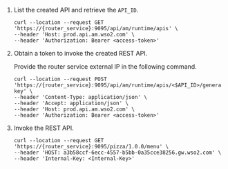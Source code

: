 
1. List the created API and retrieve the `API_ID`.

     ```
     curl --location --request GET 'https://{router_service}:9095/api/am/runtime/apis' \
     --header 'Host: prod.api.am.wso2.com' \
     --header 'Authorization: Bearer <access-token>'
     ```

2. Obtain a token to invoke the created REST API.
     
      Provide the router service external IP in the following command.

      ```
      curl --location --request POST 'https://{router_service}:9095/api/am/runtime/apis/<$API_ID>/generate-key' \
      --header 'Content-Type: application/json' \
      --header 'Accept: application/json' \
      --header 'Host: prod.api.am.wso2.com' \
      --header 'Authorization: Bearer <access-token>'
      ```

3. Invoke the REST API.
   
      ```
      curl --location --request GET 'https://{router_service}:9095/pizza/1.0.0/menu' \
      --header 'HOST: a3b58ccf-6ecc-4557-b5bb-0a35cce38256.gw.wso2.com' \
      --header 'Internal-Key: <Internal-Key>'  
      ```
